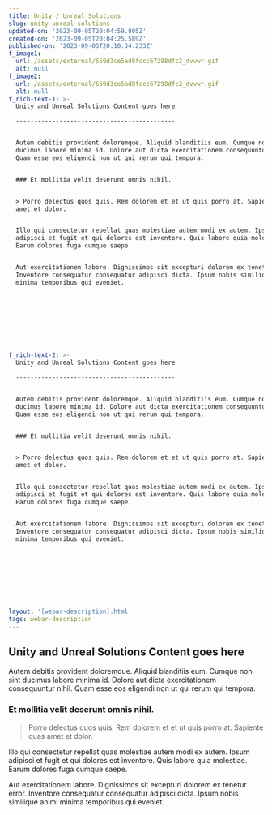```yaml
---
title: Unity / Unreal Solutions
slug: unity-unreal-solutions
updated-on: '2023-09-05T20:04:59.805Z'
created-on: '2023-09-05T20:04:25.589Z'
published-on: '2023-09-05T20:10:34.233Z'
f_image1:
  url: /assets/external/659d3ce5ad8fccc67298dfc2_dvvwr.gif
  alt: null
f_image2:
  url: /assets/external/659d3ce5ad8fccc67298dfc2_dvvwr.gif
  alt: null
f_rich-text-1: >-
  Unity and Unreal Solutions Content goes here

  --------------------------------------------


  Autem debitis provident doloremque. Aliquid blanditiis eum. Cumque non sint
  ducimus labore minima id. Dolore aut dicta exercitationem consequuntur nihil.
  Quam esse eos eligendi non ut qui rerum qui tempora.


  ### Et mollitia velit deserunt omnis nihil.


  > Porro delectus quos quis. Rem dolorem et et ut quis porro at. Sapiente quas
  amet et dolor.


  Illo qui consectetur repellat quas molestiae autem modi ex autem. Ipsum
  adipisci et fugit et qui dolores est inventore. Quis labore quia molestiae.
  Earum dolores fuga cumque saepe.


  Aut exercitationem labore. Dignissimos sit excepturi dolorem ex tenetur error.
  Inventore consequatur consequatur adipisci dicta. Ipsum nobis similique animi
  minima temporibus qui eveniet.


  ‍


  ‍


  ‍
f_rich-text-2: >-
  Unity and Unreal Solutions Content goes here

  --------------------------------------------


  Autem debitis provident doloremque. Aliquid blanditiis eum. Cumque non sint
  ducimus labore minima id. Dolore aut dicta exercitationem consequuntur nihil.
  Quam esse eos eligendi non ut qui rerum qui tempora.


  ### Et mollitia velit deserunt omnis nihil.


  > Porro delectus quos quis. Rem dolorem et et ut quis porro at. Sapiente quas
  amet et dolor.


  Illo qui consectetur repellat quas molestiae autem modi ex autem. Ipsum
  adipisci et fugit et qui dolores est inventore. Quis labore quia molestiae.
  Earum dolores fuga cumque saepe.


  Aut exercitationem labore. Dignissimos sit excepturi dolorem ex tenetur error.
  Inventore consequatur consequatur adipisci dicta. Ipsum nobis similique animi
  minima temporibus qui eveniet.


  ‍


  ‍


  ‍
layout: '[webar-description].html'
tags: webar-description
---
```


Unity and Unreal Solutions Content goes here
--------------------------------------------

Autem debitis provident doloremque. Aliquid blanditiis eum. Cumque non sint ducimus labore minima id. Dolore aut dicta exercitationem consequuntur nihil. Quam esse eos eligendi non ut qui rerum qui tempora.

### Et mollitia velit deserunt omnis nihil.

> Porro delectus quos quis. Rem dolorem et et ut quis porro at. Sapiente quas amet et dolor.

Illo qui consectetur repellat quas molestiae autem modi ex autem. Ipsum adipisci et fugit et qui dolores est inventore. Quis labore quia molestiae. Earum dolores fuga cumque saepe.

Aut exercitationem labore. Dignissimos sit excepturi dolorem ex tenetur error. Inventore consequatur consequatur adipisci dicta. Ipsum nobis similique animi minima temporibus qui eveniet.

‍

‍
